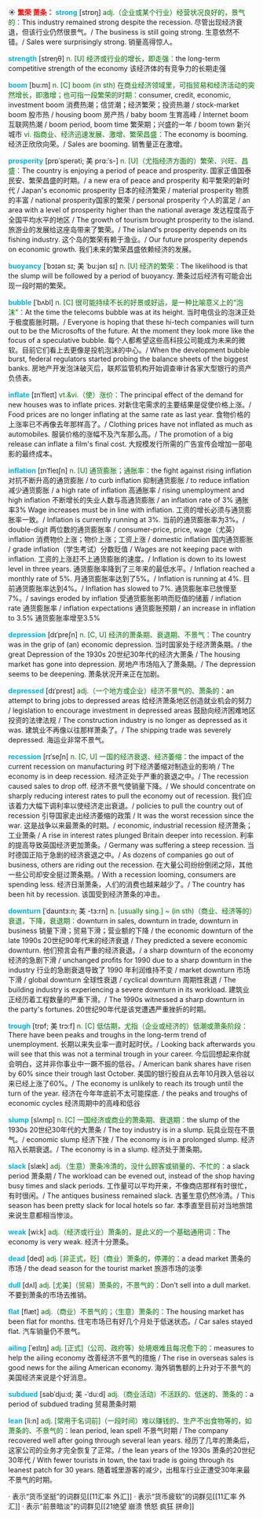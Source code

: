 ☀ <font color="red">**繁荣 萧条：**</font>
<font color="sky blue">**strong**</font> [strɒŋ] 
<font color="rgb(227, 108, 9)">adj.（企业或某个行业）经营状况良好的，景气的：</font>This industry remained strong despite the recession. 尽管出现经济衰退，但该行业仍然很景气。/ The business is still going strong. 生意依然不错。/ Sales were surprisingly strong. 销量高得惊人。

<font color="sky blue">**strength**</font> [streŋθ] 
<font color="rgb(227, 108, 9)">n. [U] 经济或行业的增长，即走强：</font>the long-term competitive strength of the economy 该经济体的有竞争力的长期走强

<font color="sky blue">**boom**</font> [bu:m] 
<font color="rgb(227, 108, 9)">n. [C] boom (in sth) 在商业经济领域里，可指贸易和经济活动的突然增长，即激增；也可指一段繁荣的时期：</font>consumer, credit, economic, investment boom 消费热潮；信贷潮；经济繁荣；投资热潮 / stock-market boom 股市热 / housing boom 房产热 / baby boom 生育高峰 / Internet boom 互联网热潮 / boom period, boom time 繁荣期；兴盛的一年 / boom town 新兴城市 <font color="rgb(227, 108, 9)">vi. 指商业、经济迅速发展、激增、繁荣昌盛：</font>The economy is booming. 经济正欣欣向荣。/ Sales are booming. 销售量正在激增。
                      
<font color="sky blue">**prosperity**</font> [prɒˈsperəti; 美 prɑ:ˈs-]
<font color="rgb(227, 108, 9)">n. [U]（尤指经济方面的）繁荣、兴旺、昌盛：</font>The country is enjoying a period of peace and prosperity. 国家正值国泰民安、繁荣昌盛的时期。/ a new era of peace and prosperity 和平繁荣的新时代 / Japan's economic prosperity 日本的经济繁荣 / material prosperity 物质的丰富 / national prosperity国家的繁荣 / personal prosperity 个人的富足 / an area with a level of prosperity higher than the national average 发达程度高于全国平均水平的地区 / The growth of tourism brought prosperity to the island. 旅游业的发展给这座岛带来了繁荣。/ The island's prosperity depends on its fishing industry. 这个岛的繁荣有赖于渔业。/ Our future prosperity depends on economic growth. 我们未来的繁荣昌盛依赖经济的发展。

<font color="sky blue">**buoyancy**</font> [ˈbɔɪən sɪ; 美 ˈbu:jən sɪ]
<font color="rgb(227, 108, 9)">n. [U] 经济的繁荣：</font>The likelihood is that the slump will be followed by a period of buoyancy. 萧条过后经济有可能会出现一段时期的繁荣。          
           
<font color="sky blue">**bubble**</font> [ˈbʌbl]
<font color="rgb(227, 108, 9)">n. [C] 很可能持续不长的好景或好运，是一种比喻意义上的“泡沫”：</font>At the time the telecoms bubble was at its height. 当时电信业的泡沫正处于极度膨胀时期。/ Everyone is hoping that these hi-tech companies will turn out to be the Microsofts of the future. At the moment they look more like the focus of a speculative bubble. 每个人都希望这些高科技公司能成为未来的微软。目前它们看上去更像是投机泡沫的中心。/ When the development bubble burst, federal regulators started probing the balance sheets of the biggest banks. 房地产开发泡沫破灭后，联邦监管机构开始调查审计各家大型银行的资产负债表。
           
<font color="sky blue">**inflate**</font> [ɪnˈfleɪt]
<font color="rgb(227, 108, 9)">vt.&vi.（使）涨价：</font>The principal effect of the demand for new houses was to inflate prices. 对新住宅需求的主要结果是促使价格上涨。/ Food prices are no longer inflating at the same rate as last year. 食物价格的上涨率已不再像去年那样高了。/ Clothing prices have not inflated as much as automobiles. 服装价格的涨幅不及汽车那么高。/ The promotion of a big release can inflate a film's final cost. 大规模发行所需的广告宣传会增加一部电影的最终成本。

<font color="sky blue">**inflation**</font> [ɪnˈfleɪʃn]
<font color="rgb(227, 108, 9)">n. [U] 通货膨胀；通胀率：</font>the fight against rising inflation 对抗不断升高的通货膨胀 / to curb inflation 抑制通货膨胀 / to reduce inflation 减少通货膨胀 / a high rate of inflation 高通胀率 / rising unemployment and high inflation 不断增长的失业人数与高通货膨胀 / an inflation rate of 3% 通胀率3% Wage increases must be in line with inflation. 工资的增长必须与通货膨胀率一致。/ Inflation is currently running at 3%. 当前的通货膨胀率为3%。/ double-digit 两位数的通货膨胀率 / consumer-price, price, wage（尤英）inflation 消费物价上涨；物价上涨；工资上涨 / domestic inflation 国内通货膨胀 / grade inflation（学生考试）分数贬值 / Wages are not keeping pace with inflation. 工资的上涨赶不上通货膨胀的速度。/ Inflation is down to its lowest level in three years. 通货膨胀率降到了三年来的最低水平。/ Inflation reached a monthly rate of 5%. 月通货膨胀率达到了5%。/ Inflation is running at 4%. 目前通货膨胀率达到4%。/ Inflation has slowed to 7%. 通货膨胀率已放慢至7%。/ savings eroded by inflation 受通货膨胀影响而贬值的储蓄 / inflation rate 通货膨胀率 / inflation expectations 通货膨胀预期 / an increase in inflation to 3.5% 通货膨胀率增至3.5%

<font color="sky blue">**depression**</font> [dɪˈpreʃn]
<font color="rgb(227, 108, 9)">n. [C, U] 经济的萧条期、衰退期、不景气：</font>The country was in the grip of (an) economic depression. 当时国家处于经济萧条期。/ the great Depression of the 1930s 20世纪30年代的经济大萧条 / The housing market has gone into depression. 房地产市场陷入了萧条期。/ The depression seems to be deepening. 萧条状况开来正在加剧。
     
<font color="sky blue">**depressed**</font> [dɪˈprest]
<font color="rgb(227, 108, 9)">adj.（一个地方或企业）经济不景气的、萧条的：</font>an attempt to bring jobs to depressed areas 给经济萧条地区创造就业机会的努力 / legislation to encourage investment in depressed areas 鼓励向经济困难地区投资的法律法规 / The construction industry is no longer as depressed as it was. 建筑业不再像以往那样萧条了。/ The shipping trade was severely depressed. 海运业非常不景气。
    
<font color="sky blue">**recession**</font> [rɪˈseʃn]
<font color="rgb(227, 108, 9)">n. [C, U] 一国的经济衰退、经济萎缩：</font>the impact of the current recession on manufacturing 时下经济萎缩对制造业的影响 / The economy is in deep recession. 经济正处于严重的衰退之中。/ The recession caused sales to drop off. 经济不景气使销量下降。/ We should concentrate on sharply reducing interest rates to pull the economy out of recession. 我们应该着力大幅下调利率以使经济走出衰退。/ policies to pull the country out of recession 引导国家走出经济萎缩的政策 / It was the worst recession since the war. 这是战争以来最萧条的时期。/ economic, industrial recession 经济萧条；工业萧条 / A rise in interest rates plunged Britain deeper into recession. 利率的提高导致英国经济更加萧条。/ Germany was suffering a steep recession. 当时德国正陷于急剧的经济衰退之中。/ As dozens of companies go out of business, others are riding out the recession. 在大量公司纷纷倒闭之际，其他一些公司却安全挺过萧条期。/ With a recession looming, consumers are spending less. 经济日渐萧条，人们的消费也越来越少了。/ The country has been hit by recession. 该国受到经济萧条的冲击。
                      
<font color="sky blue">**downturn**</font> [ˈdaʊntɜ:n; 美 -tɜ:rn]
<font color="rgb(227, 108, 9)">n. [usually sing.] ~ (in sth)（商业、经济等的）衰退，下降，衰退期：</font>downturn in sales, downturn in trade, downturn in business 销量下滑；贸易下滑；营业额的下降 / the economic downturn of the late 1990s 20世纪90年代末的经济衰退 / They predicted a severe economic downturn. 他们预言会有严重的经济衰退。/ a sharp downturn of the economy 经济的急剧下滑 / unchanged profits for 1990 due to a sharp downturn in the industry 行业的急剧衰退导致了 1990 年利润维持不变 / market downturn 市场下滑 / global downturn 全球性衰退 / cyclical downturn 周期性衰退 / The building industry is experiencing a severe downturn in its workload. 建筑业正经历着工程数量的严重下滑。/ The 1990s witnessed a sharp downturn in the party's fortunes. 20世纪90年代是该党遭遇严重挫折的时期。

<font color="sky blue">**trough**</font> [trɒf; 美 trɔ:f]
<font color="rgb(227, 108, 9)">n. [C] 低估期，尤指（企业或经济的）低潮或萧条阶段：</font>There have been peaks and troughs in the long-term trend of unemployment. 长期以来失业率一直时起时伏。/ Looking back afterwards you will see that this was not a terminal trough in your career. 今后回想起来你就会明白，这并非你事业中一蹶不振的低谷。/ American bank shares have risen by 60% since their trough last October. 美国的银行股自从去年10月跌入低谷以来已经上涨了60%。/ The economy is unlikely to reach its trough until the turn of the year. 经济在今年年底前不太可能探底. / the peaks and troughs of economic cycles 经济周期中的高峰和低谷

<font color="sky blue">**slump**</font> [slʌmp]
<font color="rgb(227, 108, 9)">n. [C] 一国经济或商业的萧条期、衰退期：</font>the slump of the 1930s 20世纪30年代的大萧条 / The toy industry is in a slump. 玩具业现在不景气。/ economic slump 经济下挫 / The economy is in a prolonged slump. 经济陷入长期衰退。/ The economy is in a slump. 经济处于萧条期。
           
<font color="sky blue">**slack**</font> [slæk]
<font color="rgb(227, 108, 9)">adj.（生意）萧条冷清的，没什么顾客或销量的、不忙的：</font>a slack period 萧条期 / The workload can be evened out, instead of the shop having busy times and slack periods. 工作量可以平均开来，不像商店那样有时很忙，有时很闲。/ The antiques business remained slack. 古董生意仍然冷清。/ This season has been pretty slack for local hotels so far. 本季直至目前对当地旅馆来说生意都相当惨淡。

<font color="sky blue">**weak**</font> [wi:k] 
<font color="rgb(227, 108, 9)">adj.（经济或行业）萧条的，是此义的一个基础通用词：</font>The economy is very weak. 经济十分萧条。

<font color="sky blue">**dead**</font> [ded] 
<font color="rgb(227, 108, 9)">adj. [非正式，贬]（商业）萧条的，停滞的：</font>a dead market 萧条的市场 / the dead season for the tourist market 旅游市场的淡季

<font color="sky blue">**dull**</font> [dʌl] 
<font color="rgb(227, 108, 9)">adj. [尤美]（贸易）萧条的，不景气的：</font>Don’t sell into a dull market. 不要到萧条的市场去推销。

<font color="sky blue">**flat**</font> [flæt] 
<font color="rgb(227, 108, 9)">adj.（商业）不景气的；（生意）萧条的：</font>The housing market has been flat for months. 住宅市场已有好几个月处于低迷状态。/ Car sales stayed flat. 汽车销量仍不景气。
            
<font color="sky blue">**ailing**</font> [ˈeɪlɪŋ]
<font color="rgb(227, 108, 9)">adj. [正式]（公司、政府等）处境艰难且每况愈下的：</font>measures to help the ailing economy 改善经济不景气的措施 / The rise in overseas sales is good news for the ailing American economy. 海外销售额的上升对于不景气的美国经济来说是个好消息。
                      
<font color="sky blue">**subdued**</font> [səbˈdju:d; 美 -ˈdu:d]
<font color="rgb(227, 108, 9)">adj.（商业活动）不活跃的、低迷的、萧条的：</font>a period of subdued trading 贸易萧条时期

<font color="sky blue">**lean**</font> [li:n]
<font color="rgb(227, 108, 9)">adj. [常用于名词前]（一段时间）难以赚钱的、生产不出食物等的，如萧条的、不景气的：</font>lean period, lean spell 不景气时期 / The company recovered well after going through several lean years. 经历了几年的萧条后，这家公司的业务才完全恢复了正常。/ the lean years of the 1930s 萧条的20世纪30年代 / With fewer tourists in town, the taxi trade is going through its leanest patch for 30 years. 随着城里游客的减少，出租车行业正遭受30年来最不景气的时期。

· 表示“货币坚挺”的词群见[[11汇率 外汇]]
· 表示“货币疲软”的词群见[[11汇率 外汇]]
· 表示“前景暗淡”的词群见[[21绝望 崩溃 愤怒 疯狂 拼命]]